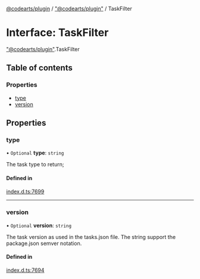 [@codearts/plugin](../README.md) / ["@codearts/plugin"](../modules/_codearts_plugin_.md) / TaskFilter

# Interface: TaskFilter

["@codearts/plugin"](../modules/_codearts_plugin_.md).TaskFilter

## Table of contents

### Properties

- [type](codearts_plugin_.TaskFilter.md#type)
- [version](codearts_plugin_.TaskFilter.md#version)

## Properties

### type

• `Optional` **type**: `string`

The task type to return;

#### Defined in

[index.d.ts:7699](https://github.com/huaweicloud/cloudide-plugin-api/blob/5055bbd/index.d.ts#L7699)

___

### version

• `Optional` **version**: `string`

The task version as used in the tasks.json file.
The string support the package.json semver notation.

#### Defined in

[index.d.ts:7694](https://github.com/huaweicloud/cloudide-plugin-api/blob/5055bbd/index.d.ts#L7694)
